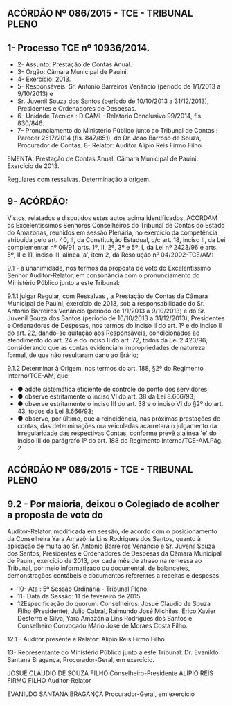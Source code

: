 
## ACÓRDÃO Nº 086/2015 - TCE - TRIBUNAL PLENO

## 1- Processo TCE nº 10936/2014.

- 2- Assunto: Prestação de Contas Anual.
- 3- Órgão: Câmara Municipal de Pauini.
- 4- Exercício: 2013.
- 5- Responsáveis: Sr. Antonio Barreiros  Venâncio (período  de 1/1/2013  a 9/10/2013) e
- Sr.  Juvenil  Souza  dos  Santos  (período  de  10/10/2013  a  31/12/2013),  Presidentes  e Ordenadores de Despesas.
- 6- Unidade Técnica : DICAMI - Relatório Conclusivo 99/2014, fls. 830/846.
- 7-  Pronunciamento  do  Ministério  Público  junto  ao  Tribunal  de  Contas : Parecer 2517/2014 (fls. 847/851), do Dr. João Barroso de Souza, Procurador de Contas. 8- Relator: Auditor Alípio Reis Firmo Filho.

EMENTA: Prestação de Contas Anual. Câmara Municipal de Pauini. Exercício de 2013.

Regulares com ressalvas. Determinação à origem.

## 9- ACÓRDÃO:

Vistos, relatados e discutidos  estes autos acima identificados,  ACORDAM os Excelentíssimos  Senhores  Conselheiros  do  Tribunal  de  Contas  do  Estado  do Amazonas, reunidos em sessão Plenária, no exercício da competência atribuída pelo art. 40, II, da Constituição Estadual, c/c art. 18, inciso II, da Lei complementar nº 06/91, arts. 1º,  II,  2º,  3º  e  5º,  I,  da  Lei  nº  2423/96  e  arts.  5º,  II  e  11,  inciso  III,  alínea  'a',  item  2,  da Resolução nº 04/2002-TCE/AM:

9.1 - à unanimidade, nos termos da proposta de voto do Excelentíssimo Senhor  Auditor-Relator, em consonância com  o  pronunciamento  do  Ministério  Público junto a este Tribunal:

9.1.1 julgar Regular, com Ressalvas , a Prestação de Contas da Câmara Municipal de Pauini, exercício de 2013, sob a responsabilidade do  Sr. Antonio Barreiros Venâncio (período de 1/1/2013 a 9/10/2013) e do Sr. Juvenil Souza dos Santos (período de 10/10/2013 a 31/12/2013), Presidentes e Ordenadores de Despesas, nos termos do inciso  II  do  art.  1º  e  do  inciso  II  do  art.  22,  dando-se  quitação  aos  Responsáveis, condicionados ao atendimento do art. 24 e do inciso II do art. 72, todos da Lei  2.423/96, considerando que as contas evidenciam impropriedades de natureza formal, de que não resultaram dano ao Erário;

9.1.2  Determinar  à  Origem,  nos  termos  do  art.  188,  §2º  do  Regimento Interno/TCE-AM, que:

- ● adote sistemática eficiente de controle do ponto dos servidores;
- ● observe estritamente o inciso VI do art. 38 da Lei 8.666/93;
- ● observe estritamente o inciso III do art. 38 e o inciso VI do §2º do art. 43, todos da Lei 8.666/93;
- ● observe, por último, que a reincidência, nas próximas prestações de contas, das determinações ora veiculadas acarretará o julgamento  da  irregularidade  das  respectivas  Contas,  conforme prevê  a  alínea  'e'  do  inciso  III  do  parágrafo  1º  do  art.  188  do Regimento Interno/TCE-AM.Pág. 2

## ACÓRDÃO Nº 086/2015 - TCE - TRIBUNAL PLENO

## 9.2 - Por maioria, deixou o Colegiado de acolher a proposta de voto do

Auditor-Relator,  modificada  em  sessão,  de  acordo  com  o  posicionamento  da Conselheira Yara Amazônia Lins Rodrigues dos Santos, quanto à aplicação de multa ao  Sr.  Antonio  Barreiros  Venâncio  e  Sr.  Juvenil  Souza  dos  Santos,  Presidentes e Ordenadores  de  Despesas  da  Câmara  Municipal  de  Pauini, exercício  de  2013,  por cada mês de atraso na remessa ao Tribunal, por meio informatizado ou documental, de  balancetes,  demonstrações  contábeis  e  documentos  referentes  a  receitas  e despesas.

- 10- Ata : 5ª Sessão Ordinária - Tribunal Pleno.
- 11- Data da Sessão: 11 de fevereiro de 2015.
- 12Especificação do quorum: Conselheiros: Josué Cláudio de Souza Filho (Presidente), Julio Cabral,  Raimundo José  Michiles, Érico Xavier Desterro e Silva,  Yara Amazônia Lins Rodrigues dos Santos e Conselheiro Convocado  Mário José de  Moraes Costa Filho.

12.1 - Auditor presente e Relator: Alípio Reis Firmo Filho.

13- Representante do Ministério Público junto a este Tribunal: Dr. Evanildo Santana Bragança, Procurador-Geral, em exercício.

JOSUÉ CLÁUDIO DE SOUZA FILHO Conselheiro-Presidente ALÍPIO REIS FIRMO FILHO Auditor-Relator

EVANILDO SANTANA BRAGANÇA Procurador-Geral, em exercício